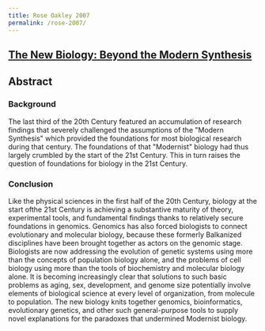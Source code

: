 ```yaml
---
title: Rose Oakley 2007
permalink: /rose-2007/
---
```

## [The New Biology: Beyond the Modern Synthesis](https://pubmed.ncbi.nlm.nih.gov/18036242/)

## Abstract
### Background
The last third of the 20th Century featured an accumulation of research findings that severely challenged the assumptions of the "Modern Synthesis" which provided the foundations for most biological research during that century. The foundations of that "Modernist" biology had thus largely crumbled by the start of the 21st Century. This in turn raises the question of foundations for biology in the 21st Century.

### Conclusion
Like the physical sciences in the first half of the 20th Century, biology at the start ofthe 21st Century is achieving a substantive maturity of theory, experimental tools, and fundamental findings thanks to relatively secure foundations in genomics. Genomics has also forced biologists to connect evolutionary and molecular biology, because these  formerly Balkanized disciplines have been brought together as actors on the genomic stage. Biologists are now addressing the evolution of genetic systems using more than the concepts of population biology alone, and the problems of cell biology using more than the tools of biochemistry and molecular biology alone. It is becoming increasingly clear that solutions to such basic problems as aging, sex, development, and genome size potentially involve elements of biological science at every level of organization, from molecule to population.  The  new biology knits together genomics, bioinformatics,  evolutionary  genetics, and other such general-purpose tools to supply novel explanations for the paradoxes that undermined Modernist biology.
